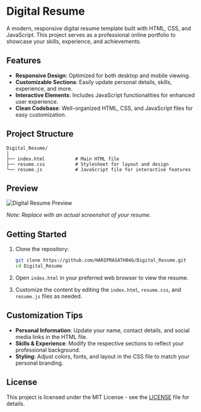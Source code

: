 # Digital Resume

A modern, responsive digital resume template built with HTML, CSS, and JavaScript. This project serves as a professional online portfolio to showcase your skills, experience, and achievements.

## Features

* **Responsive Design**: Optimized for both desktop and mobile viewing.
* **Customizable Sections**: Easily update personal details, skills, experience, and more.
* **Interactive Elements**: Includes JavaScript functionalities for enhanced user experience.
* **Clean Codebase**: Well-organized HTML, CSS, and JavaScript files for easy customization.

## Project Structure

```
Digital_Resume/
│
├── index.html           # Main HTML file
├── resume.css           # Stylesheet for layout and design
└── resume.js            # JavaScript file for interactive features
```

## Preview

![Digital Resume Preview](https://github.com/HARIPRASATH046/Digital_Resume/raw/main/preview.png)

*Note: Replace with an actual screenshot of your resume.*

## Getting Started

1. Clone the repository:

   ```bash
   git clone https://github.com/HARIPRASATH046/Digital_Resume.git
   cd Digital_Resume
   ```

2. Open `index.html` in your preferred web browser to view the resume.

3. Customize the content by editing the `index.html`, `resume.css`, and `resume.js` files as needed.

## Customization Tips

* **Personal Information**: Update your name, contact details, and social media links in the HTML file.
* **Skills & Experience**: Modify the respective sections to reflect your professional background.
* **Styling**: Adjust colors, fonts, and layout in the CSS file to match your personal branding.

## License

This project is licensed under the MIT License - see the [LICENSE](LICENSE) file for details.
